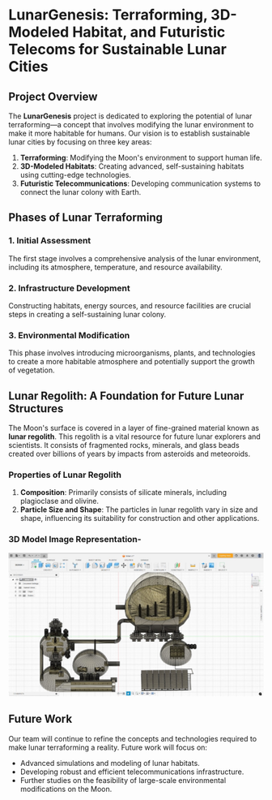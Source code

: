 # LunarGenesis: Terraforming, 3D-Modeled Habitat, and Futuristic Telecoms for Sustainable Lunar Cities

## Project Overview

The **LunarGenesis** project is dedicated to exploring the potential of lunar terraforming—a concept that involves modifying the lunar environment to make it more habitable for humans. Our vision is to establish sustainable lunar cities by focusing on three key areas:

1. **Terraforming**: Modifying the Moon's environment to support human life.
2. **3D-Modeled Habitats**: Creating advanced, self-sustaining habitats using cutting-edge technologies.
3. **Futuristic Telecommunications**: Developing communication systems to connect the lunar colony with Earth.

## Phases of Lunar Terraforming

### 1. Initial Assessment
The first stage involves a comprehensive analysis of the lunar environment, including its atmosphere, temperature, and resource availability.

### 2. Infrastructure Development
Constructing habitats, energy sources, and resource facilities are crucial steps in creating a self-sustaining lunar colony.

### 3. Environmental Modification
This phase involves introducing microorganisms, plants, and technologies to create a more habitable atmosphere and potentially support the growth of vegetation.

## Lunar Regolith: A Foundation for Future Lunar Structures

The Moon's surface is covered in a layer of fine-grained material known as **lunar regolith**. This regolith is a vital resource for future lunar explorers and scientists. It consists of fragmented rocks, minerals, and glass beads created over billions of years by impacts from asteroids and meteoroids.

### Properties of Lunar Regolith
1. **Composition**: Primarily consists of silicate minerals, including plagioclase and olivine.
2. **Particle Size and Shape**: The particles in lunar regolith vary in size and shape, influencing its suitability for construction and other applications.

### 3D Model Image Representation-
![Lunar Base Model](https://github.com/aviralgarg05/Lunar-Base/blob/main/Picture1.jpg)

## Future Work

Our team will continue to refine the concepts and technologies required to make lunar terraforming a reality. Future work will focus on:
- Advanced simulations and modeling of lunar habitats.
- Developing robust and efficient telecommunications infrastructure.
- Further studies on the feasibility of large-scale environmental modifications on the Moon.


